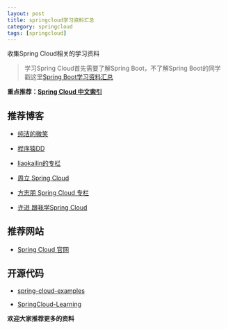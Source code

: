 ```yaml
---
layout: post
title: springcloud学习资料汇总
category: springcloud
tags: [springcloud]
---
```


收集Spring Cloud相关的学习资料


> 学习Spring Cloud首先需要了解Spring Boot，不了解Spring Boot的同学戳这里[Spring Boot学习资料汇总](https://785721099.github.io/springboot/2015/12/30/springboot-collect.html)


**重点推荐：[Spring Cloud 中文索引](http://springcloud.fun/)**



## 推荐博客


- [纯洁的微笑](https://785721099.github.io/spring-cloud)

- [程序猿DD](http://blog.didispace.com/categories/Spring-Cloud/) 

- [liaokailin的专栏](http://blog.csdn.net/liaokailin/article/category/6212338)

- [周立 Spring Cloud](http://www.itmuch.com/)

- [方志朋 Spring Cloud 专栏](http://blog.csdn.net/column/details/15197.html)

- [许进 跟我学Spring Cloud](http://xujin.org/categories/%E8%B7%9F%E6%88%91%E5%AD%A6Spring-Cloud/) 



## 推荐网站

- [Spring Cloud 官网](http://projects.spring.io/spring-cloud/)





## 开源代码


- [spring-cloud-examples](https://github.com/ityouknow/spring-cloud-examples)

- [SpringCloud-Learning](https://github.com/dyc87112/SpringCloud-Learning)







**欢迎大家推荐更多的资料**